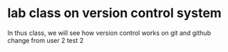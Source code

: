 # lab class on version control system 
In thus class, we will see how version control works on git and github
change from user 2
test 2